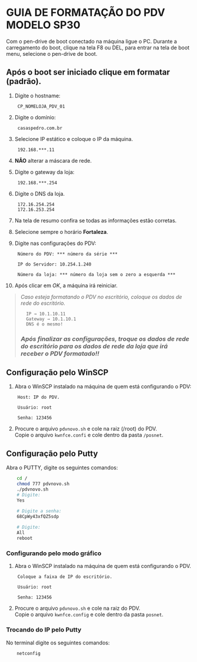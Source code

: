 # GUIA DE FORMATAÇÃO DO PDV MODELO SP30

Com o pen-drive de boot conectado na máquina ligue o PC.
Durante a carregamento do boot, clique na tela F8 ou DEL, para entrar na tela de boot menu, selecione o pen-drive de boot.

## Após o boot ser iniciado clique em formatar (padrão).

1. Digite o hostname:

		CP_NOMELOJA_PDV_01

2. Digite o domínio: 

		casaspedro.com.br

3. Selecione IP estático e coloque o IP da máquina.
		
		192.168.***.11

4. **NÃO** alterar a máscara de rede.

5. Digite o gateway da loja:

		192.168.***.254

6. Digite o DNS da loja.
		
		172.16.254.254
		172.16.253.254

7. Na tela de resumo confira se todas as informações estão corretas.

8. Selecione sempre o horário **Fortaleza**.

9. Digite nas configurações do PDV:
	 
		Número do PDV: *** número da série ***
    
		IP do Servidor: 10.254.1.240
	
    	Número da loja: *** número da loja sem o zero a esquerda *** 

10. Após clicar em *OK*, a máquina irá reiniciar.

> *Caso esteja formatando o PDV no escritório, coloque os dados de rede do escritório.*
> 
>		IP → 10.1.10.11
>		Gateway → 10.1.10.1
>		DNS é o mesmo!
>
> ### *Após finalizar as configurações, **troque os dados de rede do escritório para os dados de rede da loja que irá receber o PDV formatado!!***


## Configuração pelo WinSCP

1. Abra o WinSCP instalado na máquina de quem está configurando o PDV:
	
		Host: IP do PDV.
	
		Usuário: root
	
		Senha: 123456

2. Procure o arquivo `pdvnovo.sh` e cole na raiz (/root) do PDV.  
Copie o arquivo `kwnfce.confi` e cole dentro da pasta `/posnet`.


## Configuração pelo Putty

Abra o PUTTY, digite os seguintes comandos:
```bash
	cd /
	chmod 777 pdvnovo.sh
	./pdvnovo.sh
	# Digite: 
	Yes

	# Digite a senha: 
	68CpWy43xfQZ5sdp
	
	# Digite: 
	All
	reboot
```

### Configurando pelo modo gráfico

1. Abra o WinSCP instalado na máquina de quem está configurando o PDV.
	
		Coloque a faixa de IP do escritório.
	
		Usuário: root
	
		Senha: 123456

1. Procure o arquivo `pdvnovo.sh` e cole na raiz do PDV.  
Copie o arquivo `kwnfce.config` e cole dentro da pasta `posnet`.

### Trocando do IP pelo Putty

No terminal digite os seguintes comandos:
```bash
	netconfig
```